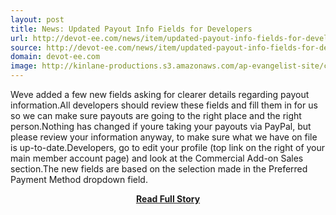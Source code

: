 ```yaml
---
layout: post
title: News: Updated Payout Info Fields for Developers
url: http://devot-ee.com/news/item/updated-payout-info-fields-for-developers
source: http://devot-ee.com/news/item/updated-payout-info-fields-for-developers
domain: devot-ee.com
image: http://kinlane-productions.s3.amazonaws.com/ap-evangelist-site/curated/screenshots/devot-ee-comnewsitemupdated-payout-info-fields-for-developers.png
---
```


<p>Weve added a few new fields asking for clearer details regarding payout information.All developers should review these fields and fill them in for us so we can make sure payouts are going to the right place and the right person.Nothing has changed if youre taking your payouts via PayPal, but please review your information anyway, to make sure what we have on file is up-to-date.Developers, go to edit your profile (top link on the right of your main member account page) and look at the Commercial Add-on Sales section.The new fields are based on the selection made in the Preferred Payment Method dropdown field.</p>
<center><p><a href="http://devot-ee.com/news/item/updated-payout-info-fields-for-developers" style='padding:25px; font-sze:18px; font-weight: bold;'>Read Full Story</a></p></center>
